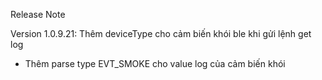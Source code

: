 Release Note

Version 1.0.9.21:
Thêm deviceType cho cảm biến khói ble khi gửi lệnh get log
- Thêm parse type EVT_SMOKE cho value log của cảm biến khói
    

